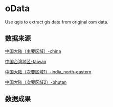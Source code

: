 # oData
Use qgis to extract gis data from original osm data.


## 数据来源

[中国大陆（主要区域）-china](https://download.geofabrik.de/asia/china-latest.osm.pbf)

[中国台湾地区-taiwan](https://download.geofabrik.de/asia/taiwan-latest.osm.pbf)

[中国大陆（次要区域1）-india_north-eastern](https://download.geofabrik.de/asia/india/north-eastern-zone-latest.osm.pbf)

[中国大陆（次要区域2）-bhutan](https://download.geofabrik.de/asia/bhutan-latest.osm.pbf)

## 数据成果
